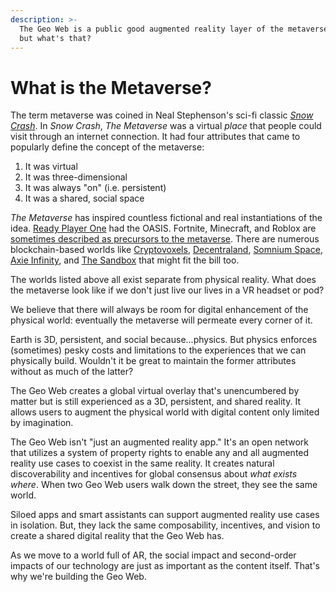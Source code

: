 ```yaml
---
description: >-
  The Geo Web is a public good augmented reality layer of the metaverse... yeah,
  but what's that?
---
```


# What is the Metaverse?

The term metaverse was coined in Neal Stephenson's sci-fi classic [_Snow Crash_](https://en.wikipedia.org/wiki/Snow\_Crash). In _Snow Crash_, _The Metaverse_ was a virtual _place_ that people could visit through an internet connection. It had four attributes that came to popularly define the concept of the metaverse:

1. It was virtual
2. It was three-dimensional
3. It was always "on" (i.e. persistent)
4. It was a shared, social space

_The Metaverse_ has inspired countless fictional and real instantiations of the idea. [Ready Player One](https://en.wikipedia.org/wiki/Ready\_Player\_One) had the OASIS. Fortnite, Minecraft, and Roblox are [sometimes described as precursors to the metaverse](https://www.matthewball.vc/all/themetaverse). There are numerous blockchain-based worlds like [Cryptovoxels](https://www.cryptovoxels.com/), [Decentraland](https://decentraland.org/), [Somnium Space](https://www.somniumspace.com/), [Axie Infinity](https://axieinfinity.com/), and [The Sandbox](https://www.sandbox.game/en/) that might fit the bill too.

The worlds listed above all exist separate from physical reality. What does the metaverse look like if we don't just live our lives in a VR headset or pod?&#x20;

We believe that there will always be room for digital enhancement of the physical world: eventually the metaverse will permeate every corner of it.&#x20;

Earth is 3D, persistent, and social because...physics. But physics enforces (sometimes) pesky costs and limitations to the experiences that we can physically build. Wouldn't it be great to maintain the former attributes without as much of the latter?

The Geo Web creates a global virtual overlay that's unencumbered by matter but is still experienced as a 3D, persistent, and shared reality. It allows users to augment the physical world with digital content only limited by imagination.

The Geo Web isn't "just an augmented reality app." It's an open network that utilizes a system of property rights to enable any and all augmented reality use cases to coexist in the same reality. It creates natural discoverability and incentives for global consensus about _what exists where_. When two Geo Web users walk down the street, they see the same world.

Siloed apps and smart assistants can support augmented reality use cases in isolation. But, they lack the same composability, incentives, and vision to create a shared digital reality that the Geo Web has.

As we move to a world full of AR, the social impact and second-order impacts of our technology are just as important as the content itself. That's why we're building the Geo Web.

